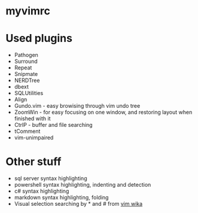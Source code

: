 myvimrc
=======

# Used plugins

* Pathogen
* Surround
* Repeat
* Snipmate
* NERDTree
* dbext
* SQLUtilities
* Align
* Gundo.vim - easy browising through vim undo tree
* ZoomWin - for easy focusing on one window, and restoring layout when finished with it
* CtrlP - buffer and file searching
* tComment
* vim-unimpaired

# Other stuff

* sql server syntax highlighting
* powershell syntax highlighting, indenting and detection
* c# syntax highlighting
* markdown syntax highlighting, folding
* Visual selection searching by * and # from [vim wika](http://vim.wikia.com/wiki/VimTip171)
